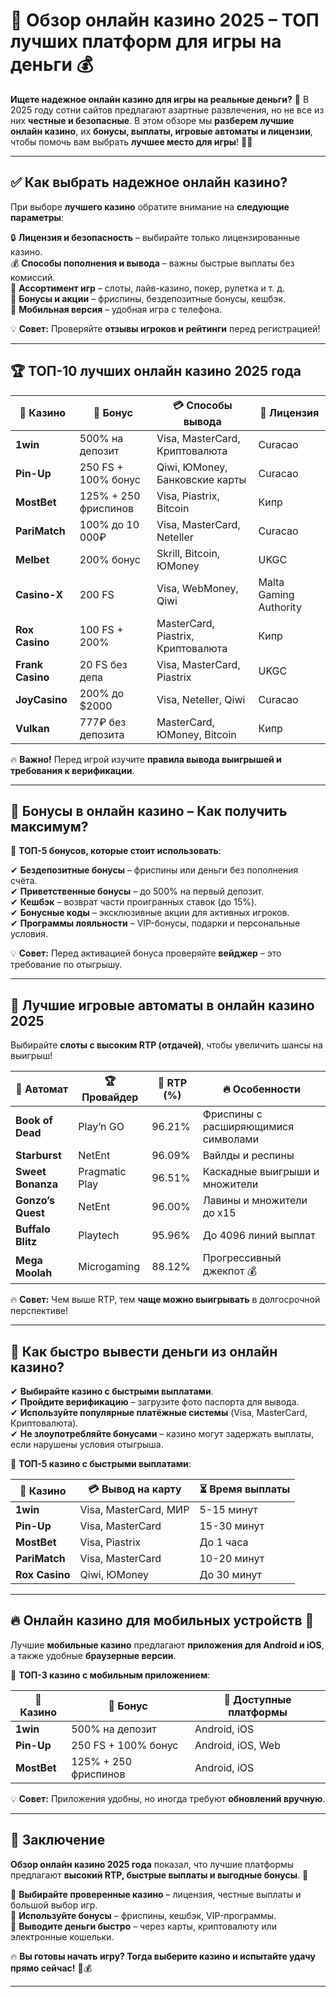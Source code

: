 # 🎰 Обзор онлайн казино 2025 – ТОП лучших платформ для игры на деньги 💰

**Ищете надежное онлайн казино для игры на реальные деньги?** 🎯 В 2025 году сотни сайтов предлагают азартные развлечения, но не все из них **честные и безопасные**. В этом обзоре мы **разберем лучшие онлайн казино**, их **бонусы, выплаты, игровые автоматы и лицензии**, чтобы помочь вам выбрать **лучшее место для игры**! 🚀🔥  

---

## ✅ Как выбрать надежное онлайн казино?

При выборе **лучшего казино** обратите внимание на **следующие параметры**:

🔒 **Лицензия и безопасность** – выбирайте только лицензированные казино.  
💰 **Способы пополнения и вывода** – важны быстрые выплаты без комиссий.  
🎰 **Ассортимент игр** – слоты, лайв-казино, покер, рулетка и т. д.  
🎁 **Бонусы и акции** – фриспины, бездепозитные бонусы, кешбэк.  
📱 **Мобильная версия** – удобная игра с телефона.  

💡 **Совет:** Проверяйте **отзывы игроков и рейтинги** перед регистрацией!

---

## 🏆 ТОП-10 лучших онлайн казино 2025 года

| 🌟 Казино | 🎁 Бонус | 💳 Способы вывода | 📜 Лицензия |
|-----------|---------|----------------|------------|
| **1win** | 500% на депозит | Visa, MasterCard, Криптовалюта | Curacao |
| **Pin-Up** | 250 FS + 100% бонус | Qiwi, ЮMoney, Банковские карты | Curacao |
| **MostBet** | 125% + 250 фриспинов | Visa, Piastrix, Bitcoin | Кипр |
| **PariMatch** | 100% до 10 000₽ | Visa, MasterCard, Neteller | Curacao |
| **Melbet** | 200% бонус | Skrill, Bitcoin, ЮMoney | UKGC |
| **Casino-X** | 200 FS | Visa, WebMoney, Qiwi | Malta Gaming Authority |
| **Rox Casino** | 100 FS + 200% | MasterCard, Piastrix, Криптовалюта | Кипр |
| **Frank Casino** | 20 FS без депа | Visa, MasterCard, Piastrix | UKGC |
| **JoyCasino** | 200% до $2000 | Visa, Neteller, Qiwi | Curacao |
| **Vulkan** | 777₽ без депозита | MasterCard, ЮMoney, Bitcoin | Кипр |

🔥 **Важно!** Перед игрой изучите **правила вывода выигрышей и требования к верификации**.

---

## 🎁 Бонусы в онлайн казино – Как получить максимум?

🎲 **ТОП-5 бонусов, которые стоит использовать**:

✔ **Бездепозитные бонусы** – фриспины или деньги без пополнения счёта.  
✔ **Приветственные бонусы** – до 500% на первый депозит.  
✔ **Кешбэк** – возврат части проигранных ставок (до 15%).  
✔ **Бонусные коды** – эксклюзивные акции для активных игроков.  
✔ **Программы лояльности** – VIP-бонусы, подарки и персональные условия.  

💡 **Совет:** Перед активацией бонуса проверяйте **вейджер** – это требование по отыгрышу.

---

## 🎰 Лучшие игровые автоматы в онлайн казино 2025

Выбирайте **слоты с высоким RTP (отдачей)**, чтобы увеличить шансы на выигрыш!  

| 🎰 Автомат | 🏆 Провайдер | 🎯 RTP (%) | 🔥 Особенности |
|-----------|------------|---------|-------------|
| **Book of Dead** | Play’n GO | 96.21% | Фриспины с расширяющимися символами |
| **Starburst** | NetEnt | 96.09% | Вайлды и респины |
| **Sweet Bonanza** | Pragmatic Play | 96.51% | Каскадные выигрыши и множители |
| **Gonzo’s Quest** | NetEnt | 96.00% | Лавины и множители до х15 |
| **Buffalo Blitz** | Playtech | 95.96% | До 4096 линий выплат |
| **Mega Moolah** | Microgaming | 88.12% | Прогрессивный джекпот 💰 |

🔥 **Совет:** Чем выше RTP, тем **чаще можно выигрывать** в долгосрочной перспективе!

---

## 🎯 Как быстро вывести деньги из онлайн казино?

✔ **Выбирайте казино с быстрыми выплатами**.  
✔ **Пройдите верификацию** – загрузите фото паспорта для вывода.  
✔ **Используйте популярные платёжные системы** (Visa, MasterCard, Криптовалюта).  
✔ **Не злоупотребляйте бонусами** – казино могут задержать выплаты, если нарушены условия отыгрыша.  

💎 **ТОП-5 казино с быстрыми выплатами**:

| 🌟 Казино | 💳 Вывод на карту | ⏳ Время выплаты |
|-----------|----------------|------------|
| **1win** | Visa, MasterCard, МИР | 5-15 минут |
| **Pin-Up** | Visa, MasterCard | 15-30 минут |
| **MostBet** | Visa, Piastrix | До 1 часа |
| **PariMatch** | Visa, MasterCard | 10-20 минут |
| **Rox Casino** | Qiwi, ЮMoney | До 30 минут |

---

## 🔥 Онлайн казино для мобильных устройств 📱

Лучшие **мобильные казино** предлагают **приложения для Android и iOS**, а также удобные **браузерные версии**.

🎯 **ТОП-3 казино с мобильным приложением**:

| 📱 Казино | 🎁 Бонус | 📲 Доступные платформы |
|-----------|---------|-----------------|
| **1win** | 500% на депозит | Android, iOS |
| **Pin-Up** | 250 FS + 100% бонус | Android, iOS, Web |
| **MostBet** | 125% + 250 фриспинов | Android, iOS |

💡 **Совет:** Приложения удобны, но иногда требуют **обновлений вручную**.

---

## 🎯 Заключение

**Обзор онлайн казино 2025 года** показал, что лучшие платформы предлагают **высокий RTP, быстрые выплаты и выгодные бонусы**. 🎰  

🔹 **Выбирайте проверенные казино** – лицензия, честные выплаты и большой выбор игр.  
🔹 **Используйте бонусы** – фриспины, кешбэк, VIP-программы.  
🔹 **Выводите деньги быстро** – через карты, криптовалюту или электронные кошельки.  

🔥 **Вы готовы начать игру? Тогда выберите казино и испытайте удачу прямо сейчас!** 🚀💰  

---


